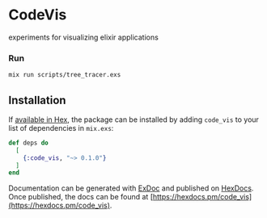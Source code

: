 # CodeVis

experiments for visualizing elixir applications

### Run

```bash
mix run scripts/tree_tracer.exs
```


## Installation

If [available in Hex](https://hex.pm/docs/publish), the package can be installed
by adding `code_vis` to your list of dependencies in `mix.exs`:

```elixir
def deps do
  [
    {:code_vis, "~> 0.1.0"}
  ]
end
```

Documentation can be generated with [ExDoc](https://github.com/elixir-lang/ex_doc)
and published on [HexDocs](https://hexdocs.pm). Once published, the docs can
be found at [https://hexdocs.pm/code_vis](https://hexdocs.pm/code_vis).

